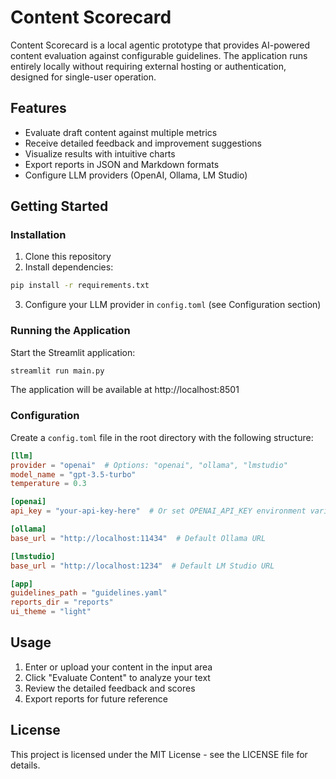 # Content Scorecard

Content Scorecard is a local agentic prototype that provides AI-powered content evaluation against configurable guidelines. The application runs entirely locally without requiring external hosting or authentication, designed for single-user operation.

## Features

- Evaluate draft content against multiple metrics
- Receive detailed feedback and improvement suggestions
- Visualize results with intuitive charts
- Export reports in JSON and Markdown formats
- Configure LLM providers (OpenAI, Ollama, LM Studio)

## Getting Started

### Installation

1. Clone this repository
2. Install dependencies:

```bash
pip install -r requirements.txt
```

3. Configure your LLM provider in `config.toml` (see Configuration section)

### Running the Application

Start the Streamlit application:

```bash
streamlit run main.py
```

The application will be available at http://localhost:8501

### Configuration

Create a `config.toml` file in the root directory with the following structure:

```toml
[llm]
provider = "openai"  # Options: "openai", "ollama", "lmstudio"
model_name = "gpt-3.5-turbo"
temperature = 0.3

[openai]
api_key = "your-api-key-here"  # Or set OPENAI_API_KEY environment variable

[ollama]
base_url = "http://localhost:11434"  # Default Ollama URL

[lmstudio]
base_url = "http://localhost:1234"  # Default LM Studio URL

[app]
guidelines_path = "guidelines.yaml"
reports_dir = "reports"
ui_theme = "light"
```

## Usage

1. Enter or upload your content in the input area
2. Click "Evaluate Content" to analyze your text
3. Review the detailed feedback and scores
4. Export reports for future reference

## License

This project is licensed under the MIT License - see the LICENSE file for details.